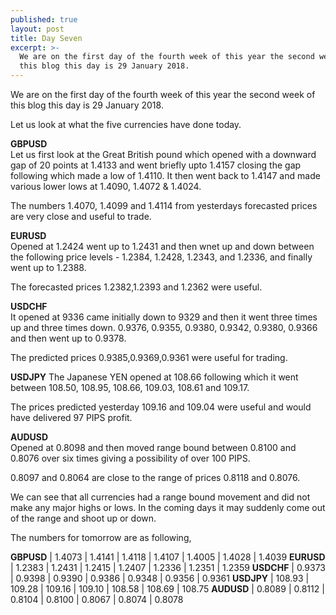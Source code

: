 ```yaml
---
published: true
layout: post
title: Day Seven
excerpt: >-
  We are on the first day of the fourth week of this year the second week of
  this blog this day is 29 January 2018.
---
```

We are on the first day of the fourth week of this year the second week of this blog this day is 29 January 2018.

Let us look at what the five currencies have done today.

**GBPUSD**  
Let us first look at the Great British pound which opened with a downward gap of 20 points at 1.4133 and went briefly upto 1.4157 closing the gap following which made a low of 1.4110. It then went back to 1.4147 and made various lower lows at 1.4090, 1.4072 & 1.4024. 

The numbers 1.4070, 1.4099 and 1.4114 from yesterdays forecasted prices are very close and useful to trade.

**EURUSD**  
Opened at 1.2424 went up to 1.2431 and then wnet up and down between the following price levels - 1.2384, 1.2428, 1.2343, and 1.2336, and finally went up to 1.2388. 

The forecasted prices 1.2382,1.2393 and 1.2362 were useful. 

**USDCHF**  
It opened at 9336 came initially down to 9329 and then it went three times up and three times down. 0.9376, 0.9355, 0.9380, 0.9342, 0.9380, 0.9366 and then went up to 0.9378. 

The predicted prices 0.9385,0.9369,0.9361 were useful for trading.

**USDJPY**
The Japanese YEN opened at 108.66 following which it went between 108.50, 108.95, 108.66, 109.03, 108.61 and 109.17.

The prices predicted yesterday 109.16 and 109.04 were useful and would have delivered 97 PIPS profit.

**AUDUSD**  
Opened at 0.8098 and then moved range bound between 0.8100 and 0.8076 over six times giving a possibility of over 100 PIPS.

0.8097 and 0.8064 are close to the range of prices 0.8118 and 0.8076.

We can see that all currencies had a range bound movement and did not make any major highs or lows. In the coming days it may suddenly come out of the range and shoot up or down.

The numbers for tomorrow are as following,

**GBPUSD** | 1.4073 | 1.4141 | 1.4118 | 1.4107 | 1.4005 | 1.4028 | 1.4039
**EURUSD** | 1.2383 | 1.2431 | 1.2415 | 1.2407 | 1.2336 | 1.2351 | 1.2359
**USDCHF** | 0.9373 | 0.9398 | 0.9390 | 0.9386 | 0.9348 | 0.9356 | 0.9361
**USDJPY** | 108.93 | 109.28 | 109.16 | 109.10 | 108.58 | 108.69 | 108.75
**AUDUSD** | 0.8089 | 0.8112 | 0.8104 | 0.8100 | 0.8067 | 0.8074 | 0.8078
